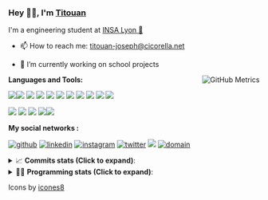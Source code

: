 <!--
**titouan-joseph/titouan-joseph** is a ✨ _special_ ✨ repository because its `README.md` (this file) appears on your GitHub profile.

Here are some ideas to get you started:

- 🔭 I’m currently working on ...
- 🌱 I’m currently learning ...
- 👯 I’m looking to collaborate on ...
- 🤔 I’m looking for help with ...
- 💬 Ask me about ...
- 📫 How to reach me: ...
- 😄 Pronouns: ...
- ⚡ Fun fact: ...
-->

### Hey 👋🏽, I'm [Titouan](https://github.com/Titouan-Joseph) 

I'm a engineering student at  [INSA Lyon 🦏](https://www.insa-lyon.fr/en/)

- 📫 How to reach me: [titouan-joseph@cicorella.net](mailto:titouan-joseph@cicorella.net)
- 🔭 I’m currently working on school projects


  <img align="right" alt="GitHub Metrics" src="https://metrics.lecoq.io/titouan-joseph" />

**Languages and Tools:**

[<img src="https://img.icons8.com/color/48/000000/python.png"/>]()[<img src="https://img.icons8.com/color/48/000000/java-coffee-cup-logo.png"/>]() [<img src="https://img.icons8.com/color/48/000000/c-programming.png"/>]() [<img src="https://img.icons8.com/color/48/000000/javascript.png"/>]() [<img src="https://img.icons8.com/color/48/000000/selenium-test-automation.png"/>]() [<img src="https://img.icons8.com/color/48/000000/git.png"/>]() [<img src="https://img.icons8.com/color/48/000000/console.png"/>]() [<img src="https://img.icons8.com/color/48/000000/android-os.png"/>]() [<img src="https://img.icons8.com/color/48/000000/pycharm.png"/>]() [<img src="https://img.icons8.com/color/48/000000/virtualbox.png"/>]() [<img src="https://img.icons8.com/color/48/000000/windows-10.png"/>]()

[<img src="https://img.icons8.com/color/48/000000/linux.png"/>]() [<img src="https://img.icons8.com/color/48/000000/nginx.png"/>]() [<img src="https://img.icons8.com/color/48/000000/raspberry-pi.png"/>]() [<img src="https://img.icons8.com/color/48/000000/docker.png"/>]()[<img src="https://img.icons8.com/color/48/000000/visual-studio-code-2019.png"/>]()

**My social networks :**

[<img src='https://img.icons8.com/fluent/48/000000/github.png' alt="github">](https://github.com/titouan-joseph)  [<img src='https://img.icons8.com/color/48/000000/linkedin.png' alt='linkedin'>](https://www.linkedin.com/in/titouan-joseph-revol/)  [<img src='https://img.icons8.com/color/48/000000/instagram-new.png' alt='instagram'>](https://www.instagram.com/tit_re/)  [<img src='https://img.icons8.com/color/48/000000/twitter.png' alt='twitter'>](https://twitter.com/josephrevol) [<img src="https://img.icons8.com/color/48/000000/facebook.png"/>](https://www.facebook.com/titre01) [<img src="https://img.icons8.com/fluent/48/000000/domain.png" alt="domain"/>](https://titouan-joseph.cicorella.net)

<details>
 <summary>📈 <b>Commits stats (Click to expand)</b>: </summary>
    <a href="https://sourcerer.io/titouan-joseph"><img src="https://img.shields.io/badge/Python-148%20commits-orange.svg" alt=""></a>
    <a href="https://sourcerer.io/titouan-joseph"><img src="https://img.shields.io/badge/Java-27%20commits-orange.svg" alt=""></a>
    <a href="https://sourcerer.io/titouan-joseph"><img src="https://img.shields.io/badge/C-23%20commits-orange.svg" alt=""></a>
    <a href="https://sourcerer.io/titouan-joseph"><img src="https://img.shields.io/badge/JavaScript-18%20commits-orange.svg" alt=""></a>
</details>


<details>
 <summary>👨‍💻 <b>Programming stats (Click to expand)</b>: </summary>
<!--START_SECTION:waka-->
**🐱 My Github Data** 

> 🏆 263 Contributions in the Year 2021
 > 
> 📦 58.3 kB Used in Github's Storage 
 > 
> 🚫 Not Opted to Hire
 > 
> 📜 28 Public Repositories 
 > 
> 🔑 2 Private Repositories  
 > 
**I'm an Early 🐤** 

```text
🌞 Morning    100 commits    ████░░░░░░░░░░░░░░░░░░░░░   16.5% 
🌆 Daytime    242 commits    ██████████░░░░░░░░░░░░░░░   39.93% 
🌃 Evening    205 commits    ████████░░░░░░░░░░░░░░░░░   33.83% 
🌙 Night      59 commits     ██░░░░░░░░░░░░░░░░░░░░░░░   9.74%

```
📅 **I'm Most Productive on Wednesday** 

```text
Monday       86 commits     ███░░░░░░░░░░░░░░░░░░░░░░   14.19% 
Tuesday      83 commits     ███░░░░░░░░░░░░░░░░░░░░░░   13.7% 
Wednesday    127 commits    █████░░░░░░░░░░░░░░░░░░░░   20.96% 
Thursday     92 commits     ███░░░░░░░░░░░░░░░░░░░░░░   15.18% 
Friday       83 commits     ███░░░░░░░░░░░░░░░░░░░░░░   13.7% 
Saturday     57 commits     ██░░░░░░░░░░░░░░░░░░░░░░░   9.41% 
Sunday       78 commits     ███░░░░░░░░░░░░░░░░░░░░░░   12.87%

```


📊 **This Week I Spent My Time On** 

```text
⌚︎ Time Zone: Europe/Paris

💬 Programming Languages: 
Other                    28 hrs 12 mins      █████████████████████░░░░   85.64% 
JavaScript               54 mins             ░░░░░░░░░░░░░░░░░░░░░░░░░   2.77% 
Markdown                 53 mins             ░░░░░░░░░░░░░░░░░░░░░░░░░   2.69% 
HTML                     49 mins             ░░░░░░░░░░░░░░░░░░░░░░░░░   2.53% 
YAML                     44 mins             ░░░░░░░░░░░░░░░░░░░░░░░░░   2.24%

🔥 Editors: 
Browser                  28 hrs 9 mins       █████████████████████░░░░   85.48% 
WebStorm                 2 hrs 36 mins       ██░░░░░░░░░░░░░░░░░░░░░░░   7.92% 
VS Code                  1 hr 55 mins        █░░░░░░░░░░░░░░░░░░░░░░░░   5.84% 
PyCharm                  14 mins             ░░░░░░░░░░░░░░░░░░░░░░░░░   0.75% 
Bash                     0 secs              ░░░░░░░░░░░░░░░░░░░░░░░░░   0.01%

🐱‍💻 Projects: 
Stage-DevOps             20 hrs 53 mins      ███████████████░░░░░░░░░░   63.41% 
spfx                     5 hrs 36 mins       ████░░░░░░░░░░░░░░░░░░░░░   17.02% 
Transportlc.fr           2 hrs 35 mins       ██░░░░░░░░░░░░░░░░░░░░░░░   7.86% 
azure-pipelines-agent    1 hr 8 mins         ░░░░░░░░░░░░░░░░░░░░░░░░░   3.48% 
ClaireThiebaut_5_060521  56 mins             ░░░░░░░░░░░░░░░░░░░░░░░░░   2.87%

💻 Operating System: 
Windows                  32 hrs 52 mins      █████████████████████████   99.78% 
Linux                    4 mins              ░░░░░░░░░░░░░░░░░░░░░░░░░   0.22%

```

**I Mostly Code in Python** 

```text
Python                   18 repos            ██████████████░░░░░░░░░░░   56.25% 
JavaScript               3 repos             ██░░░░░░░░░░░░░░░░░░░░░░░   9.38% 
HTML                     2 repos             █░░░░░░░░░░░░░░░░░░░░░░░░   6.25% 
C                        2 repos             █░░░░░░░░░░░░░░░░░░░░░░░░   6.25% 
MATLAB                   2 repos             █░░░░░░░░░░░░░░░░░░░░░░░░   6.25%

```



 Last Updated on 25/06/2021
<!--END_SECTION:waka-->

</details>

Icons by [icones8](https://icones8.fr/)
